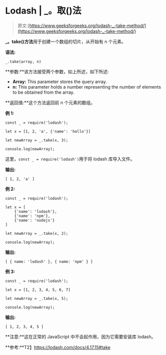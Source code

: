 # Lodash | _。取()法

> 原文:[https://www.geeksforgeeks.org/lodash-_-take-method/](https://www.geeksforgeeks.org/lodash-_-take-method/)

**_。take()方法**用于创建一个数组的切片，从开始有 n 个元素。

**语法:**

```
_.take(array, n)
```

**参数:**该方法接受两个参数，如上所述，如下所述:

*   **Array:** This parameter stores the query array.
*   **n:** This parameter holds a number representing the number of elements to be obtained from the array.

**返回值:**这个方法返回前 n 个元素的数组。

**例 1:**

```
const _ = require('lodash');

let x = [1, 2, 'a', {'name': 'hello'}]

let newArray = _.take(x, 3);

console.log(newArray);
```

这里，`const _ = require('lodash')`用于将 lodash 库导入文件。

**输出:**

```
[ 1, 2, 'a' ]
```

**例 2:**

```
const _ = require('lodash');

let x = [
    {'name': 'lodash'}, 
    {'name': 'npm'}, 
    {'name': 'nodejs'}
]

let newArray = _.take(x, 2);

console.log(newArray);
```

**输出:**

```
[ { name: 'lodash' }, { name: 'npm' } ]

```

**例 3:**

```
const _ = require('lodash');

let x = [1, 2, 3, 4, 5, 6, 7]

let newArray = _.take(x, 5);

console.log(newArray);
```

**输出:**

```
[ 1, 2, 3, 4, 5 ]

```

**注意:**这在正常的 JavaScript 中不会起作用，因为它需要安装库 lodash。

**参考:**T2】https://lodash.com/docs/4.17.15#take